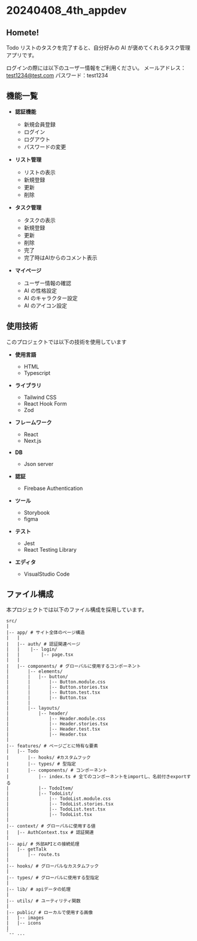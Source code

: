 # 20240408_4th_appdev

## Homete!

Todo リストのタスクを完了すると、自分好みの AI が褒めてくれるタスク管理アプリです。

ログインの際には以下のユーザー情報をご利用ください。 
メールアドレス：test1234@test.com 
パスワード：test1234

## 機能一覧

- **認証機能**

  - 新規会員登録
  - ログイン
  - ログアウト
  - パスワードの変更

- **リスト管理**

  - リストの表示
  - 新規登録
  - 更新
  - 削除

- **タスク管理**

  - タスクの表示
  - 新規登録
  - 更新
  - 削除
  - 完了
  - 完了時はAIからのコメント表示

- **マイページ**

  - ユーザー情報の確認
  - AI の性格設定
  - AI のキャラクター設定
  - AI のアイコン設定

## 使用技術

このプロジェクトでは以下の技術を使用しています

- **使用言語**

  - HTML
  - Typescript

- **ライブラリ**

  - Tailwind CSS
  - React Hook Form
  - Zod

- **フレームワーク**

  - React
  - Next.js

- **DB**

  - Json server

- **認証**

  - Firebase Authentication

- **ツール**

  - Storybook
  - figma

- **テスト**

  - Jest
  - React Testing Library

- **エディタ**

  - VisualStudio Code

## ファイル構成

本プロジェクトでは以下のファイル構成を採用しています。

```plaintext
src/
|
|-- app/ # サイト全体のページ構造
|   |
|   |-- auth/ # 認証関連ページ
|   |    |-- login/
|   |        |-- page.tsx
|   |
|   |-- components/ # グローバルに使用するコンポーネント
|       |-- elements/
|       |   |-- button/
|       |       |-- Button.module.css
|       |       |-- Button.stories.tsx
|       |       |-- Button.test.tsx
|       |       |-- Button.tsx
|       |
|       |-- layouts/
|           |-- header/
|               |-- Header.module.css
|               |-- Header.stories.tsx
|               |-- Header.test.tsx
|               |-- Header.tsx
|
|-- features/ # ページごとに特有な要素
|   |-- Todo
|       |-- hooks/ #カスタムフック
|       |-- types/ # 型指定
|       |-- components/ # コンポーネント
|           |-- index.ts # 全てのコンポーネントをimportし、名前付きexportする
|           |-- TodoItem/
|           |-- TodoList/
|               |-- TodoList.module.css
|               |-- TodoList.stories.tsx
|               |-- TodoList.test.tsx
|               |-- TodoList.tsx
|
|-- context/ # グローバルに使用する値
|   |-- AuthContext.tsx # 認証関連
|
|-- api/ # 外部APIとの接続処理
|   |-- getTalk
|       |-- route.ts
|
|-- hooks/ # グローバルなカスタムフック
|
|-- types/ # グローバルに使用する型指定
|
|-- lib/ # apiデータの処理
|
|-- utils/ # ユーティリティ関数
|
|-- public/ # ローカルで使用する画像
|   |-- images
|   |-- icons
|
`-- ...
```
